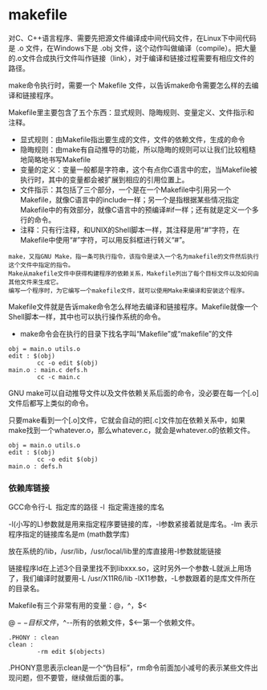 ﻿# makefile

对C、C++语言程序、需要先把源文件编译成中间代码文件，在Linux下中间代码是 .o 文件，在Windows下是 .obj 文件，这个动作叫做编译（compile）。把大量的.o文件合成执行文件叫作链接（link），对于编译和链接过程需要有相应文件的路径。

 make命令执行时，需要一个 Makefile 文件，以告诉make命令需要怎么样的去编译和链接程序。

 Makefile里主要包含了五个东西：显式规则、隐晦规则、变量定义、文件指示和注释。

* 显式规则：由Makefile指出要生成的文件，文件的依赖文件，生成的命令
* 隐晦规则：由make有自动推导的功能，所以隐晦的规则可以让我们比较粗糙地简略地书写Makefile
* 变量的定义：变量一般都是字符串，这个有点你C语言中的宏，当Makefile被执行时，其中的变量都会被扩展到相应的引用位置上。
* 文件指示：其包括了三个部分，一个是在一个Makefile中引用另一个Makefile，就像C语言中的include一样；另一个是指根据某些情况指定Makefile中的有效部分，就像C语言中的预编译#if一样；还有就是定义一个多行的命令。
* 注释：只有行注释，和UNIX的Shell脚本一样，其注释是用“#”字符，在Makefile中使用“#”字符，可以用反斜框进行转义“\#”。


```
make，又指GNU Make，指一条可执行指令，该指令是读入一个名为makefile的文件然后执行这个文件中指定的指令。
Make从makefile文件中获得构建程序的依赖关系，Makefile列出了每个目标文件以及如何由其他文件来生成它。
编写一个程序时，为它编写一个makefile文件，就可以使用Make来编译和安装这个程序。
```

 Makefile文件就是告诉make命令怎么样地去编译和链接程序。Makefile就像一个Shell脚本一样，其中也可以执行操作系统的命令。

* make命令会在执行的目录下找名字叫“Makefile”或“makefile”的文件

```
obj = main.o utils.o
edit : $(obj)
        cc -o edit $(obj)
main.o : main.c defs.h
        cc -c main.c
```
GNU make可以自动推导文件以及文件依赖关系后面的命令，没必要在每一个[.o]文件后都写上类似的命令。

只要make看到一个[.o]文件，它就会自动的把[.c]文件加在依赖关系中，如果make找到一个whatever.o，那么whatever.c，就会是whatever.o的依赖文件。

```
obj = main.o utils.o
edit : $(obj)
        cc -o edit $(obj)
main.o : defs.h
```

### 依赖库链接

GCC命令行-L 指定库的路径 -l 指定需连接的库名

-l(小写的L)参数就是用来指定程序要链接的库，-l参数紧接着就是库名。-lm 表示程序指定的链接库名是m  (math数学库)


放在系统的/lib，/usr/lib，/usr/local/lib里的库直接用-I参数就能链接

链接程序ld在上述3个目录里找不到libxxx.so，这时另外一个参数-L就派上用场了，我们编译时就要用-L /usr/X11R6/lib -lX11参数，-L参数跟着的是库文件所在的目录名。


Makefile有三个非常有用的变量：$@，$^，$<

$@--目标文件，$^--所有的依赖文件，$<--第一个依赖文件。



```
.PHONY : clean
clean :
        -rm edit $(objects)
```
.PHONY意思表示clean是一个“伪目标”，rm命令前面加小减号的表示某些文件出现问题，但不要管，继续做后面的事。

